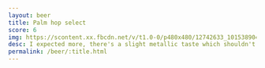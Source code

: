 ```yaml
---
layout: beer
title: Palm hop select
score: 6
img: https://scontent.xx.fbcdn.net/v/t1.0-0/p480x480/12742633_10153890416108745_3638813966682726331_n.jpg?oh=d393ca4573fc6b320d259b0e970ac3b1&oe=591DE3ED
desc: I expected more, there's a slight metallic taste which shouldn't be in a nice beer
permalink: /beer/:title.html
---
```


